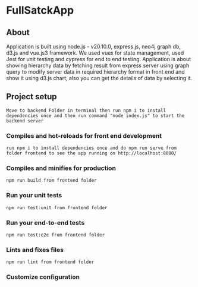 # FullSatckApp

## About
Application is built using node.js - v20.10.0, express.js, neo4j graph db, d3.js and vue.js3 framework.
We used vuex for state management, used Jest for unit testing and cypress for end to end testing. Application is about showing hierarchy data by fetching result from express server using graph query to modify server data in required hierarchy format in front end and show it using d3.js chart, also you can get the details of data by selecting it.

## Project setup
```
Move to backend Folder in terminal then run npm i to install dependencies once and then run command "node index.js" to start the backend server
```

### Compiles and hot-reloads for front end development
```
run npm i to install dependencies once and do npm run serve from folder frontend to see the app running on http://localhost:8080/
```

### Compiles and minifies for production
```
npm run build from frontend folder 
```

### Run your unit tests
```
npm run test:unit from frontend folder
```

### Run your end-to-end tests
```
npm run test:e2e from frontend folder
```

### Lints and fixes files
```
npm run lint from frontend folder
```

### Customize configuration


